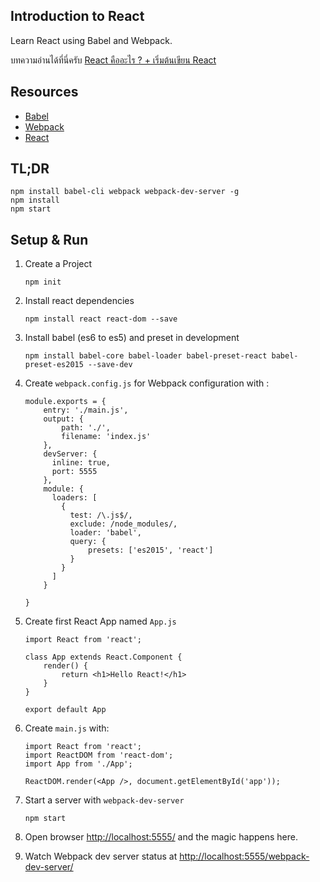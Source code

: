Introduction to React
---

Learn React using Babel and Webpack.

บทความอ่านได้ที่นี่ครับ [React คืออะไร ? + เริ่มต้นเขียน React](http://devahoy.com/posts/getting-started-with-reactjs/)

## Resources

- [Babel](https://babeljs.io/)
- [Webpack](http://webpack.github.io/)
- [React](https://facebook.github.io/react/)

## TL;DR

```
npm install babel-cli webpack webpack-dev-server -g
npm install
npm start
```

## Setup & Run

1. Create a Project

    ```
	npm init
	```

2. Install react dependencies

	```
	npm install react react-dom --save
	```

3. Install babel (es6 to es5) and preset in development

	```
	npm install babel-core babel-loader babel-preset-react babel-preset-es2015 --save-dev
	```

4. Create `webpack.config.js` for Webpack configuration with :

	```
	module.exports = {
	    entry: './main.js',
	    output: {
	        path: './',
	        filename: 'index.js'
	    },
	    devServer: {
	      inline: true,
	      port: 5555
	    },
	    module: {
	      loaders: [
	        {
	          test: /\.js$/,
	          exclude: /node_modules/,
	          loader: 'babel',
			  query: {
				  presets: ['es2015', 'react']
			  }
	        }
	      ]
	    }

	}
	```

5. Create first React App named `App.js`

  	```
  	import React from 'react';

	class App extends React.Component {
		render() {
			return <h1>Hello React!</h1>
		}
	}

	export default App
	```

6. Create `main.js` with: 

	```
	import React from 'react';
	import ReactDOM from 'react-dom';
	import App from './App';

	ReactDOM.render(<App />, document.getElementById('app'));
	```

7. Start a server with `webpack-dev-server`

	```
	npm start
	```

8. Open browser [http://localhost:5555/](http://localhost:5555/) and the magic happens here.

9. Watch Webpack dev server status at [http://localhost:5555/webpack-dev-server/](http://localhost:5555/webpack-dev-server/)


